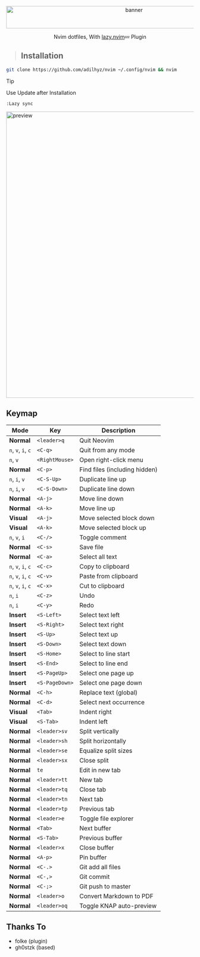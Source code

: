 <p align="center">
  <img class="center" width="671" height="60" alt="banner" src="https://github.com/user-attachments/assets/97c0852d-fe14-4528-be74-7d827b83330c" />
</p>
<p align="center">Nvim dotfiles, With <a href="https://github.com/folke/lazy.nvim">lazy.nvim</a>💤 Plugin</p>


> ## Installation


```bash
git clone https://github.com/adilhyz/nvim ~/.config/nvim && nvim
```


> [!TIP]
> Use Update after Installation


```
:Lazy sync
```

<img width="1366" height="768" alt="preview" src="https://github.com/user-attachments/assets/a83a2c77-84c6-48de-a1b8-d08daf2fee29" />

## Keymap


|        Mode        |         Key          |          Description          |
|--------------------|----------------------|-------------------------------|
|     **Normal**     | `<leader>q`          |       Quit Neovim             |
| `n`, `v`, `i`, `c` | `<C-q>`              | Quit from any mode            |
|      `n`, `v`      | `<RightMouse>`       | Open right-click menu         |
|     **Normal**     | `<C-p>`              | Find files (including hidden) |
|    `n`, `i`, `v`   | `<C-S-Up>`           | Duplicate line up             |
|    `n`, `i`, `v`   | `<C-S-Down>`         | Duplicate line down           |
|     **Normal**     | `<A-j>`              | Move line down                |
|     **Normal**     | `<A-k>`              | Move line up                  |
|     **Visual**     | `<A-j>`              | Move selected block down      |
|     **Visual**     | `<A-k>`              | Move selected block up        |
|    `n`, `v`, `i`   | `<C-/>`              | Toggle comment                |
|     **Normal**     | `<C-s>`              | Save file                     |
|     **Normal**     | `<C-a>`              | Select all text               |
| `n`, `v`, `i`, `c` | `<C-c>`              | Copy to clipboard             |
| `n`, `v`, `i`, `c` | `<C-v>`              | Paste from clipboard          |
| `n`, `v`, `i`, `c` | `<C-x>`              | Cut to clipboard              |
|      `n`, `i`      | `<C-z>`              | Undo                          |
|      `n`, `i`      | `<C-y>`              | Redo                          |
|     **Insert**     | `<S-Left>`           | Select text left              |
|     **Insert**     | `<S-Right>`          | Select text right             |
|     **Insert**     | `<S-Up>`             | Select text up                |
|     **Insert**     | `<S-Down>`           | Select text down              |
|     **Insert**     | `<S-Home>`           | Select to line start          |
|     **Insert**     | `<S-End>`            | Select to line end            |
|     **Insert**     | `<S-PageUp>`         | Select one page up            |
|     **Insert**     | `<S-PageDown>`       | Select one page down          |
|     **Normal**     | `<C-h>`              | Replace text (global)         |
|     **Normal**     | `<C-d>`              | Select next occurrence        |
|     **Visual**     | `<Tab>`              | Indent right                  |
|     **Visual**     | `<S-Tab>`            | Indent left                   |
|     **Normal**     | `<leader>sv`         | Split vertically              |
|     **Normal**     | `<leader>sh`         | Split horizontally            |
|     **Normal**     | `<leader>se`         | Equalize split sizes          |
|     **Normal**     | `<leader>sx`         | Close split                   |
|     **Normal**     | `te`                 | Edit in new tab               |
|     **Normal**     | `<leader>tt`         | New tab                       |
|     **Normal**     | `<leader>tq`         | Close tab                     |
|     **Normal**     | `<leader>tn`         | Next tab                      |
|     **Normal**     | `<leader>tp`         | Previous tab                  |
|     **Normal**     | `<leader>e`          | Toggle file explorer          |
|     **Normal**     | `<Tab>`              | Next buffer                   |
|     **Normal**     | `<S-Tab>`            | Previous buffer               |
|     **Normal**     | `<leader>x`          | Close buffer                  |
|     **Normal**     | `<A-p>`              | Pin buffer                    |
|     **Normal**     | `<C-.>`              | Git add all files             |
|     **Normal**     | `<C-,>`              | Git commit                    |
|     **Normal**     | `<C-;>`              | Git push to master            |
|     **Normal**     | `<leader>o`          | Convert Markdown to PDF       |
|     **Normal**     | `<leader>oq`         | Toggle KNAP auto-preview      |

## Thanks To

- folke (plugin)
- gh0stzk (based)
